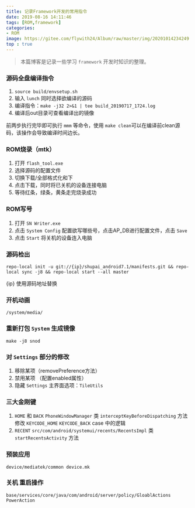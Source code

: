 ```yaml
---
title: 记录Framework开发的常用指令
date: 2019-08-16 14:11:46
tags: [ROM,framework]
categories: 
- ROM
image: https://gitee.com/flywith24/Album/raw/master/img/20201014234249.png
top : true
---
```


> 本篇博客是记录一些学习 `framework` 开发时知识的整理。

<!-- more -->

###  源码全盘编译指令

1. `source build/envsetup.sh`
2. 输入 `lunch` 同时选择欲编译的源码
3. 编译指令：`make -j32 2>&1 | tee build_20190717_1724.log`
4. 编译后out目录可查看编译出的镜像

前两步执行完毕即可执行 `mmm` 等命令，使用 `make clean`可以在编译前clean源码，该操作会导致编译时间边长。

### ROM烧录（mtk）

1. 打开 `flash_tool.exe`
2. 选择源码的配置文件
3. 切换下载/全部格式化和下
4. 点击下载，同时将已关机的设备连接电脑
5. 等待红条，绿条，黄条走完烧录成功

### ROM写号
1. 打开 `SN Writer.exe`
2. 点击 `System Config` 配置欲写哪些号，点击AP_DB进行配置文件，点击 `Save`
3. 点击 `Start` 将关机的设备连入电脑

### 源码检出
```
repo-local init -u git://{ip}/shupai_android7.1/manifests.git && repo-local sync -j8 && repo-local start --all master
```
{ip} 使用源码地址替换

### 开机动画
`/system/media/`

### 重新打包 `System` 生成镜像
```
make -j8 snod 
```

###  对 `Settings` 部分的修改
1. 移除某项（removePreference方法）
2. 禁用某项 （配置enabled属性）
3. 隐藏 `Settings` 主界面选项：`TileUtils`

###  三大金刚键
1. `HOME` 和  `BACK`
`PhoneWindowManager` 类 `interceptKeyBeforeDispatching` 方法
修改 `KEYCODE_HOME`  `KEYCODE_BACK` case 中的逻辑 
2. `RECENT`
`src/com/android/systemui/recents/RecentsImpl` 类 `startRecentsActivity` 方法

### 预装应用
`device/mediatek/common device.mk`

### 关机 重启操作
```
base/services/core/java/com/android/server/policy/GloablActions PowerAction
```
